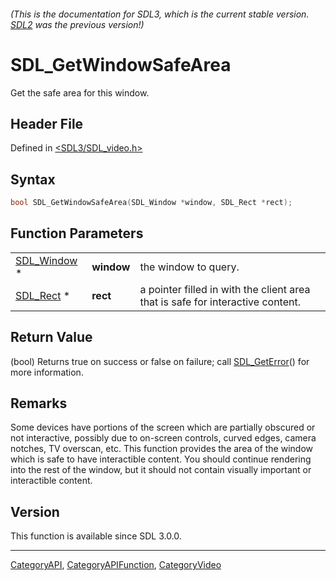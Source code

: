 ###### (This is the documentation for SDL3, which is the current stable version. [SDL2](https://wiki.libsdl.org/SDL2/) was the previous version!)
# SDL_GetWindowSafeArea

Get the safe area for this window.

## Header File

Defined in [<SDL3/SDL_video.h>](https://github.com/libsdl-org/SDL/blob/main/include/SDL3/SDL_video.h)

## Syntax

```c
bool SDL_GetWindowSafeArea(SDL_Window *window, SDL_Rect *rect);
```

## Function Parameters

|                            |            |                                                                                |
| -------------------------- | ---------- | ------------------------------------------------------------------------------ |
| [SDL_Window](SDL_Window) * | **window** | the window to query.                                                           |
| [SDL_Rect](SDL_Rect) *     | **rect**   | a pointer filled in with the client area that is safe for interactive content. |

## Return Value

(bool) Returns true on success or false on failure; call
[SDL_GetError](SDL_GetError)() for more information.

## Remarks

Some devices have portions of the screen which are partially obscured or
not interactive, possibly due to on-screen controls, curved edges, camera
notches, TV overscan, etc. This function provides the area of the window
which is safe to have interactible content. You should continue rendering
into the rest of the window, but it should not contain visually important
or interactible content.

## Version

This function is available since SDL 3.0.0.

----
[CategoryAPI](CategoryAPI), [CategoryAPIFunction](CategoryAPIFunction), [CategoryVideo](CategoryVideo)

